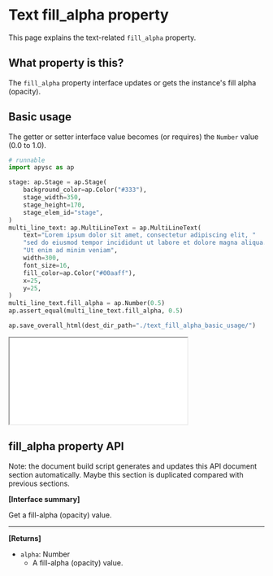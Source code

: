 # Text fill_alpha property

This page explains the text-related `fill_alpha` property.

## What property is this?

The `fill_alpha` property interface updates or gets the instance's fill alpha (opacity).

## Basic usage

The getter or setter interface value becomes (or requires) the `Number` value (0.0 to 1.0).

```py
# runnable
import apysc as ap

stage: ap.Stage = ap.Stage(
    background_color=ap.Color("#333"),
    stage_width=350,
    stage_height=170,
    stage_elem_id="stage",
)
multi_line_text: ap.MultiLineText = ap.MultiLineText(
    text="Lorem ipsum dolor sit amet, consectetur adipiscing elit, "
    "sed do eiusmod tempor incididunt ut labore et dolore magna aliqua. "
    "Ut enim ad minim veniam",
    width=300,
    font_size=16,
    fill_color=ap.Color("#00aaff"),
    x=25,
    y=25,
)
multi_line_text.fill_alpha = ap.Number(0.5)
ap.assert_equal(multi_line_text.fill_alpha, 0.5)

ap.save_overall_html(dest_dir_path="./text_fill_alpha_basic_usage/")
```

<iframe src="static/text_fill_alpha_basic_usage/index.html" width="350" height="170"></iframe>

## fill_alpha property API

<!-- Docstring: apysc._display.opacity_css_mixin.OpacityCssMixIn.fill_alpha -->

<span class="inconspicuous-txt">Note: the document build script generates and updates this API document section automatically. Maybe this section is duplicated compared with previous sections.</span>

**[Interface summary]**

Get a fill-alpha (opacity) value.<hr>

**[Returns]**

- `alpha`: Number
  - A fill-alpha (opacity) value.